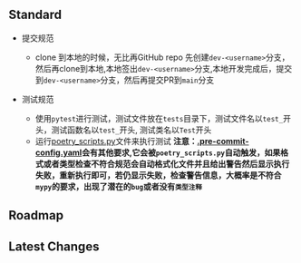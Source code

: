 
## Standard
- 提交规范
  - clone 到本地的时候，无比再GitHub repo 先创建`dev-<username>`分支，然后再clone到本地,本地签出`dev-<username>`分支,本地开发完成后，提交到`dev-<username>`分支，然后再提交PR到`main`分支
  
- 测试规范
  - 使用`pytest`进行测试，测试文件放在`tests`目录下，测试文件名以`test_`开头，测试函数名以`test_`开头, 测试类名以`Test`开头
  - 运行[poetry_scripts.py](poetry_scripts.py)文件来执行测试
**注意：[.pre-commit-config.yaml](.pre-commit-config.yaml)会有其他要求,它会被`poetry_scripts.py`自动触发，如果格式或者类型检查不符合规范会自动格式化文件并且给出警告然后显示执行失败，重新执行即可，若仍显示失败，检查警告信息，大概率是不符合`mypy`的要求，出现了潜在的`bug`或者没有`类型注释`**





## Roadmap









## Latest Changes
